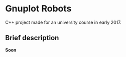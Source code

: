 # Gnuplot Robots

C++ project made for an university course in early 2017.

## Brief description

**Soon**
